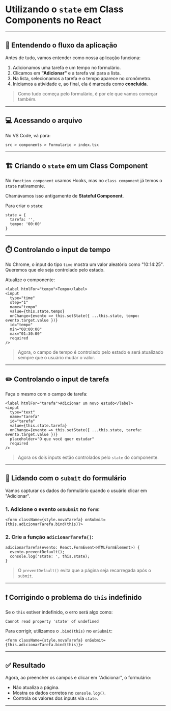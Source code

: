 
# Utilizando o `state` em Class Components no React


---

## 🧠 Entendendo o fluxo da aplicação

Antes de tudo, vamos entender como nossa aplicação funciona:

1. Adicionamos uma tarefa e um tempo no formulário.
2. Clicamos em **"Adicionar"** e a tarefa vai para a lista.
3. Na lista, selecionamos a tarefa e o tempo aparece no cronômetro.
4. Iniciamos a atividade e, ao final, ela é marcada como **concluída**.

> Como tudo começa pelo formulário, é por ele que vamos começar também.

---

## 💻 Acessando o arquivo

No VS Code, vá para:

```
src > components > Formulario > index.tsx
```

---

## 🏗️ Criando o `state` em um Class Component

No `function component` usamos Hooks, mas no `class component` já temos o `state` nativamente.

Chamávamos isso antigamente de **Stateful Component**.

Para criar o `state`:

```tsx
state = { 
  tarefa: '',
  tempo: '00:00'
}
```

---

## ⏱️ Controlando o input de tempo

No Chrome, o input do tipo `time` mostra um valor aleatório como "10:14:25". Queremos que ele seja controlado pelo estado.

Atualize o componente:

```tsx
<label htmlFor="tempo">Tempo</label>
<input
  type="time"
  step="1"
  name="tempo"
  value={this.state.tempo}
  onChange={evento => this.setState({ ...this.state, tempo: evento.target.value })}
  id="tempo"
  min="00:00:00"
  max="01:30:00"
  required
/>
```

> Agora, o campo de tempo é controlado pelo estado e será atualizado sempre que o usuário mudar o valor.

---

## ✏️ Controlando o input de tarefa

Faça o mesmo com o campo de tarefa:

```tsx
<label htmlFor="tarefa">Adicionar um novo estudo</label>
<input
  type="text"
  name="tarefa"
  id="tarefa"
  value={this.state.tarefa}
  onChange={evento => this.setState({ ...this.state, tarefa: evento.target.value })}
  placeholder="O que você quer estudar"
  required
/>
```

> Agora os dois inputs estão controlados pelo `state` do componente.

---

## 🧾 Lidando com o `submit` do formulário

Vamos capturar os dados do formulário quando o usuário clicar em "Adicionar".

### 1. Adicione o evento `onSubmit` no `form`:

```tsx
<form className={style.novaTarefa} onSubmit={this.adicionarTarefa.bind(this)}>
```

### 2. Crie a função `adicionarTarefa()`:

```tsx
adicionarTarefa(evento: React.FormEvent<HTMLFormElement>) {
  evento.preventDefault();
  console.log('state: ', this.state);
}
```

> O `preventDefault()` evita que a página seja recarregada após o `submit`.

---

## ❗ Corrigindo o problema do `this` indefinido

Se o `this` estiver indefinido, o erro será algo como:

```
Cannot read property 'state' of undefined
```

Para corrigir, utilizamos o `.bind(this)` no `onSubmit`:

```tsx
<form className={style.novaTarefa} onSubmit={this.adicionarTarefa.bind(this)}>
```

---

## ✅ Resultado

Agora, ao preencher os campos e clicar em "Adicionar", o formulário:

- Não atualiza a página.
- Mostra os dados corretos no `console.log()`.
- Controla os valores dos inputs via `state`.

---


